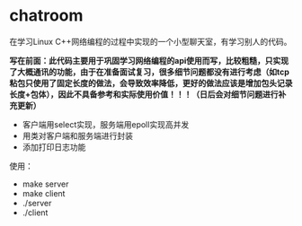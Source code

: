 # chatroom

在学习Linux C++网络编程的过程中实现的一个小型聊天室，有学习别人的代码。

**写在前面：此代码主要用于巩固学习网络编程的api使用而写，比较粗糙，只实现了大概通讯的功能，由于在准备面试复习，很多细节问题都没有进行考虑（如tcp粘包只使用了固定长度的做法，会导致效率降低，更好的做法应该是增加包头记录长度+包体），因此不具备参考和实际使用价值！！！（日后会对细节问题进行补充更新）**

- 客户端用select实现，服务端用epoll实现高并发
- 用类对客户端和服务端进行封装
- 添加打印日志功能

使用：
- make server
- make client
- ./server
- ./client
